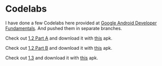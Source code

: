# Codelabs

I have done a few Codelabs here provided at [Google Android Developer Fundamentals](https://developer.android.com/courses/fundamentals-training/overview-v2). And pushed them in separate branches.



Check out [1.2 Part A](https://github.com/shrutiisharma/Codelabs/tree/1.2-PartA) and download it with [this](https://github.com/shrutiisharma/Codelabs/releases/download/1.2PartA/app-debug.apk) apk.



Check out [1.2 Part B](https://github.com/shrutiisharma/Codelabs/tree/1.2-PartB) and download it with [this](https://github.com/shrutiisharma/Codelabs/releases/download/1.2PartB/app-debug.apk) apk.



Check out [1.3](https://github.com/shrutiisharma/Codelabs/tree/1.3) and download it with [this](https://github.com/shrutiisharma/Codelabs/releases/download/1.3/app-debug.apk) apk.
